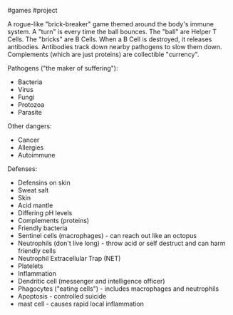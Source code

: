 #games #project

A rogue-like "brick-breaker" game themed around the body's immune system.
A "turn" is every time the ball bounces.
The "ball" are Helper T Cells.
The "bricks" are B Cells.
When a B Cell is destroyed, it releases antibodies.
Antibodies track down nearby pathogens to slow them down.
Complements (which are just proteins) are collectible "currency".

Pathogens ("the maker of suffering"):
- Bacteria
- Virus
- Fungi
- Protozoa
- Parasite

Other dangers:
- Cancer
- Allergies
- Autoimmune

Defenses:
- Defensins on skin
- Sweat salt
- Skin
- Acid mantle
- Differing pH levels
- Complements (proteins)
- Friendly bacteria
- Sentinel cells (macrophages) - can reach out like an octopus
- Neutrophils (don't live long) - throw acid or self destruct and can harm friendly cells
- Neutrophil Extracellular Trap (NET)
- Platelets
- Inflammation
- Dendritic cell (messenger and intelligence officer)
- Phagocytes ("eating cells") - includes macrophages and neutrophils
- Apoptosis - controlled suicide
- mast cell - causes rapid local inflammation
